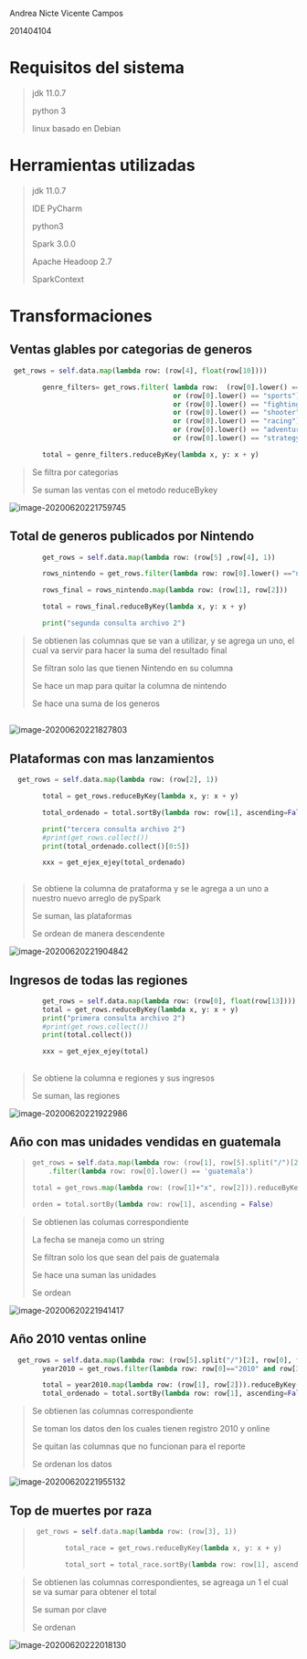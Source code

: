 Andrea Nicte Vicente Campos

201404104

# Requisitos del sistema 

> jdk 11.0.7
>
> python 3
>
> linux basado en Debian



# Herramientas utilizadas

> jdk 11.0.7
>
> IDE PyCharm 
>
> python3
>
> Spark 3.0.0
>
> Apache Headoop 2.7
>
> SparkContext



# Transformaciones

## Ventas glables por categorias de generos

```python
 get_rows = self.data.map(lambda row: (row[4], float(row[10])))

        genre_filters= get_rows.filter( lambda row:  (row[0].lower() == "action") \
                                        or (row[0].lower() == "sports") \
                                        or (row[0].lower() == "fighting") \
                                        or (row[0].lower() == "shooter") \
                                        or (row[0].lower() == "racing") \
                                        or (row[0].lower() == "adventure") \
                                        or (row[0].lower() == "strategy") )

        total = genre_filters.reduceByKey(lambda x, y: x + y)

```

> Se filtra por categorias
>
> Se suman las ventas con el metodo reduceBykey

![image-20200620221759745](/home/nicte/.config/Typora/typora-user-images/image-20200620221759745.png)

## Total de generos publicados por Nintendo

```python
        get_rows = self.data.map(lambda row: (row[5] ,row[4], 1))

        rows_nintendo = get_rows.filter(lambda row: row[0].lower() =="nintendo")

        rows_final = rows_nintendo.map(lambda row: (row[1], row[2]))

        total = rows_final.reduceByKey(lambda x, y: x + y)

        print("segunda consulta archivo 2")
```



> Se obtienen las columnas que se van a utilizar, y se agrega un uno, el cual va servir para hacer la suma del resultado final
>
> Se filtran solo las que tienen Nintendo en su columna
>
> Se hace un map para quitar la columna de nintendo
>
> Se hace una suma de los generos

## 

![image-20200620221827803](/home/nicte/.config/Typora/typora-user-images/image-20200620221827803.png)

## Plataformas con mas lanzamientos

```python
  get_rows = self.data.map(lambda row: (row[2], 1))

        total = get_rows.reduceByKey(lambda x, y: x + y)

        total_ordenado = total.sortBy(lambda row: row[1], ascending=False)

        print("tercera consulta archivo 2")
        #print(get_rows.collect())
        print(total_ordenado.collect()[0:5])

        xxx = get_ejex_ejey(total_ordenado)
    
```

> Se obtiene la columna de prataforma y se le agrega a un uno a nuestro nuevo arreglo de pySpark
>
> Se suman, las plataformas
>
> Se ordean de manera descendente

![image-20200620221904842](/home/nicte/.config/Typora/typora-user-images/image-20200620221904842.png)

## Ingresos de todas las regiones

```python
        get_rows = self.data.map(lambda row: (row[0], float(row[13])))
        total = get_rows.reduceByKey(lambda x, y: x + y)
        print("primera consulta archivo 2")
        #print(get_rows.collect())
        print(total.collect())

        xxx = get_ejex_ejey(total)
```

## 

> Se obtiene la columna e regiones y sus ingresos
>
> Se suman, las regiones

![image-20200620221922986](/home/nicte/.config/Typora/typora-user-images/image-20200620221922986.png)

## Año con mas unidades vendidas en guatemala

> ```python
> get_rows = self.data.map(lambda row: (row[1], row[5].split("/")[2], int(row[8]))) \
>     .filter(lambda row: row[0].lower() == 'guatemala')
> 
> total = get_rows.map(lambda row: (row[1]+"x", row[2])).reduceByKey(lambda x, y: x+y)
> 
> orden = total.sortBy(lambda row: row[1], ascending = False)
> ```

> Se obtienen las columas correspondiente
>
> La fecha se maneja como un string
>
> Se filtran solo los que sean del pais de guatemala
>
> Se hace una suman las unidades
>
> Se ordean 

![image-20200620221941417](/home/nicte/.config/Typora/typora-user-images/image-20200620221941417.png)

## Año 2010 ventas online

```python
  get_rows = self.data.map(lambda row: (row[5].split("/")[2], row[0], float(row[13]), row[3]))
        year2010 = get_rows.filter(lambda row: row[0]=="2010" and row[3].lower() == "online")

        total = year2010.map(lambda row: (row[1], row[2])).reduceByKey(lambda x, y: x + y)
        total_ordenado = total.sortBy(lambda row: row[1], ascending=False)

```

> Se obtienen las columnas correspondiente
>
> Se toman los datos den los cuales tienen registro 2010 y online
>
> Se quitan las columnas que no funcionan para el reporte
>
> Se ordenan los datos

![image-20200620221955132](/home/nicte/.config/Typora/typora-user-images/image-20200620221955132.png)

## Top de muertes por raza

> ```python
>  get_rows = self.data.map(lambda row: (row[3], 1))
> 
>         total_race = get_rows.reduceByKey(lambda x, y: x + y)
> 
>         total_sort = total_race.sortBy(lambda row: row[1], ascending=False)
> 
> ```

> Se obtienen las columnas correspondientes, se agreaga un 1 el cual se va sumar para obtener el total
>
> Se suman por clave
>
> Se ordenan



![image-20200620222018130](/home/nicte/.config/Typora/typora-user-images/image-20200620222018130.png)
